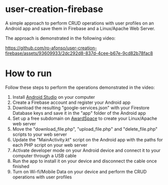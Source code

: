 # user-creation-firebase
A simple approach to perform CRUD operations with user profiles on an Android app and save them in Firebase and a Linux/Apache Web Server.

The approach is demonstrated in the following video:

https://github.com/ro-afonso/user-creation-firebase/assets/93609933/2dc292d8-837d-4cee-b67e-9cd82b78fac8

# How to run

Follow these steps to perform the operations demonstrated in the video:
1) Install [Android Studio](https://developer.android.com/studio) on your computer
2) Create a Firebase account and register your Android app
3) Download the resulting "google-services.json" with your Firestore Database keys and save it in the "app" folder of the Android app
4) Set up a free subdomain on [AwardSpace](https://www.awardspace.com) to create your Linux/Apache web server
5) Move the "download_file.php", "upload_file.php" and "delete_file.php" scripts to your web server
6) Update the "MainActivity.kt" script on the Android app with the paths for each PHP script on your web server
7) Activate developer mode on your Android device and connect it to your computer through a USB cable
8) Run the app to install it on your device and disconnect the cable once finished
9) Turn on Wi-fi/Mobile Data on your device and perform the CRUD operations with user profiles
